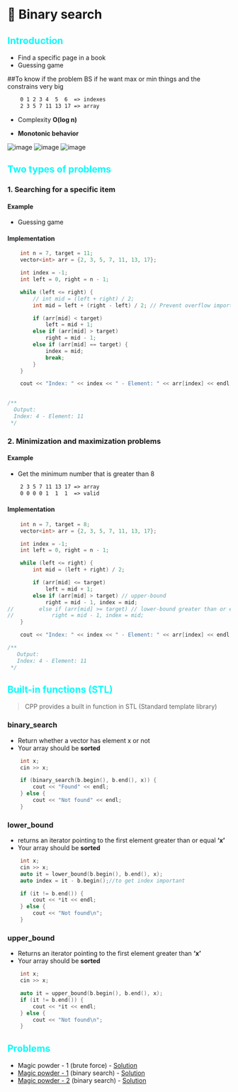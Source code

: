# 🔎 Binary search

## <font color='08FAFA'>Introduction</font>

- Find a specific page in a book
- Guessing game

##To know if the problem BS if he want max or min things and the constrains very big 
``` txt
    0 1 2 3 4  5  6  => indexes
    2 3 5 7 11 13 17 => array
```

- Complexity **O(log n)**

- **Monotonic behavior**

![image](https://user-images.githubusercontent.com/40351413/113416819-5beb0700-93c2-11eb-91af-1181472a1deb.png)
![image](https://user-images.githubusercontent.com/40351413/113416752-3f4ecf00-93c2-11eb-81b7-f2e244a28698.png)
![image](https://user-images.githubusercontent.com/40351413/113416770-4675dd00-93c2-11eb-99bd-2112e9e0701c.png)

## <font color='08FAFA'>Two types of problems</font>

### 1. Searching for a specific item

#### Example

- Guessing game

#### Implementation

```cpp
    int n = 7, target = 11;
    vector<int> arr = {2, 3, 5, 7, 11, 13, 17};

    int index = -1;
    int left = 0, right = n - 1;

    while (left <= right) {
        // int mid = (left + right) / 2;
        int mid = left + (right - left) / 2; // Prevent overflow important

        if (arr[mid] < target)
            left = mid + 1;
        else if (arr[mid] > target)
            right = mid - 1;
        else if (arr[mid] == target) {
            index = mid;
            break;
        }
    }

    cout << "Index: " << index << " - Element: " << arr[index] << endl;
 
```

```cpp
/**
  Output:
  Index: 4 - Element: 11
 */ 

```

### 2. Minimization and maximization problems

#### Example

- Get the minimum number that is greater than 8
  
``` txt
    2 3 5 7 11 13 17 => array
    0 0 0 0 1  1  1  => valid
```

#### Implementation

```cpp
    int n = 7, target = 8;
    vector<int> arr = {2, 3, 5, 7, 11, 13, 17};

    int index = -1;
    int left = 0, right = n - 1;

    while (left <= right) {
        int mid = (left + right) / 2;

        if (arr[mid] <= target)
            left = mid + 1;
        else if (arr[mid] > target) // upper-bound
            right = mid - 1, index = mid;
//        else if (arr[mid] >= target) // lower-bound greater than or equl
//            right = mid - 1, index = mid;
    }

    cout << "Index: " << index << " - Element: " << arr[index] << endl;

```

```cpp
/**
   Output:
   Index: 4 - Element: 11
 */ 

```

## <font color='08FAFA'>Built-in functions (STL)</font>

> CPP provides a built in function in STL (Standard template library)

### binary_search
  
- Return whether a vector has element x or not
- Your array should be **sorted**

```cpp
    int x;
    cin >> x;

    if (binary_search(b.begin(), b.end(), x)) {
        cout << "Found" << endl;
    } else {
        cout << "Not found" << endl;
    }

```

### lower_bound
  
- returns an iterator pointing to the first element greater than or equal **‘x’**
- Your array should be **sorted**

```cpp
    int x;
    cin >> x;
    auto it = lower_bound(b.begin(), b.end(), x);
    auto index = it - b.begin();//to get index important

    if (it != b.end()) {
        cout << *it << endl;
    } else {
        cout << "Not found\n";
    }

```

### upper_bound
  
- Returns an iterator pointing to the first element greater than **‘x’**
- Your array should be **sorted**

```cpp
    int x;
    cin >> x;

    auto it = upper_bound(b.begin(), b.end(), x);
    if (it != b.end()) {
        cout << *it << endl;
    } else {
        cout << "Not found\n";
    }

```

## <font color='08FAFA'>Problems</font>

- Magic powder - 1 (brute force) - [Solution](https://github.com/ACM-FE-CU-Community/Sessions-Codes/blob/main/Binary%20search/Problems/magic-powder%201%20-%20BF.cpp)
- [Magic powder - 1](https://codeforces.com/contest/670/problem/D1) (binary search) - [Solution](https://github.com/ACM-FE-CU-Community/Sessions-Codes/blob/main/Binary%20search/Problems/magic-powder%201%20-%20BS.cpp)
- [Magic powder - 2](https://codeforces.com/contest/670/problem/D2) (binary search) - [Solution](https://github.com/ACM-FE-CU-Community/Sessions-Codes/blob/main/Binary%20search/Problems/magic-powder%202.cpp)
